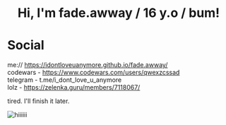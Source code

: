 <h1 align="center">Hi, I'm fade.awway / 16 y.o / bum!</h1>

  # Social
  me:// https://idontloveuanymore.github.io/fade.awway/    
  codewars - https://www.codewars.com/users/qwexzcssad      
  telegram - t.me/i_dont_love_u_anymore    
  lolz - https://zelenka.guru/members/7118067/      

tired. I'll finish it later.

<img style="text-align: center;" alt="hiiiiii" src="https://github.com/qwexzcssad/qwexzcssad/blob/main/qqas.png">
